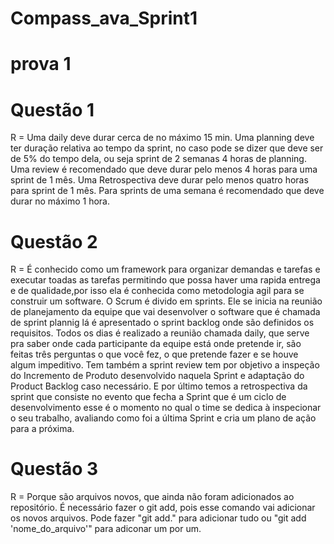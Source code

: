 # Compass_ava_Sprint1

# prova 1

# Questão 1

R = Uma daily deve durar cerca de no máximo 15 min.
Uma planning deve ter duração relativa ao tempo da sprint, no caso pode se dizer que deve ser de 5% do tempo dela, ou seja sprint de 2 semanas 4 horas de planning.
Uma review é recomendado que deve durar pelo menos 4 horas para uma sprint de 1 mês.
Uma Retrospectiva deve durar pelo menos quatro horas para sprint de 1 mês. Para sprints de uma semana é recomendado que deve durar no máximo  1 hora.


# Questão 2 
 
R = É conhecido como um framework para organizar demandas e tarefas e executar toadas as tarefas permitindo que possa haver uma rapida entrega e de qualidade,por isso ela é conhecida como metodologia agil para se construir um software. O Scrum é divido em sprints. Ele se inicia na reunião de planejamento da equipe que vai desenvolver o software que é chamada de sprint plannig lá é apresentado o sprint backlog onde são definidos os requisitos. Todos os dias é realizado a reunião chamada daily, que serve pra saber onde cada participante da equipe está onde pretende ir, são feitas três perguntas o que você fez, o que pretende fazer e se houve algum impeditivo. Tem também a sprint review tem por objetivo a inspeção do Incremento de Produto desenvolvido naquela Sprint e adaptação do Product Backlog caso necessário. E por último temos a retrospectiva da sprint que consiste no evento que fecha a Sprint que é um ciclo de desenvolvimento esse é o momento no qual o time se dedica à inspecionar o seu trabalho, avaliando como foi a última Sprint e cria um plano de ação para a próxima.


# Questão 3 

R = Porque são arquivos novos, que ainda não foram adicionados ao repositório. É necessário fazer o git add, pois esse comando vai adicionar os novos arquivos. Pode fazer "git add." para adicionar tudo ou "git add 'nome_do_arquivo'" para adiconar um por um.
